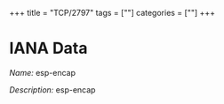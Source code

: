 +++
title = "TCP/2797"
tags = [""]
categories = [""]
+++

# IANA Data

_Name:_ esp-encap

_Description:_ esp-encap


